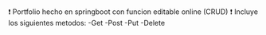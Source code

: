 ❗ Portfolio hecho en springboot con funcion editable online (CRUD) ❗ Incluye los siguientes metodos:
-Get
-Post
-Put
-Delete